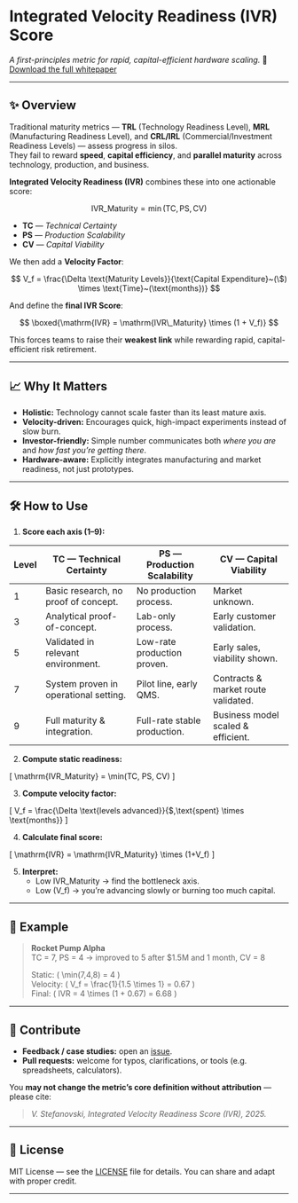 # Integrated Velocity Readiness (IVR) Score

*A first-principles metric for rapid, capital-efficient hardware scaling.*
📄 [Download the full whitepaper](./Integrated_Velocity_Readiness_Whitepaper.pdf)

---

## ✨ Overview

Traditional maturity metrics — **TRL** (Technology Readiness Level), **MRL** (Manufacturing Readiness Level), and **CRL/IRL** (Commercial/Investment Readiness Levels) — assess progress in silos.  
They fail to reward **speed**, **capital efficiency**, and **parallel maturity** across technology, production, and business.

**Integrated Velocity Readiness (IVR)** combines these into one actionable score:

$$
\mathrm{IVR\_Maturity} = \min(\mathrm{TC},\mathrm{PS},\mathrm{CV})
$$

- **TC** — *Technical Certainty*  
- **PS** — *Production Scalability*  
- **CV** — *Capital Viability*

We then add a **Velocity Factor**:

$$
V_f = \frac{\Delta \text{Maturity Levels}}{\text{Capital Expenditure}~(\$) \times \text{Time}~(\text{months})}
$$

And define the **final IVR Score**:

$$
\boxed{\mathrm{IVR} = \mathrm{IVR\_Maturity} \times (1 + V_f)}
$$

This forces teams to raise their **weakest link** while rewarding rapid, capital-efficient risk retirement.

---

## 📈 Why It Matters

- **Holistic:** Technology cannot scale faster than its least mature axis.  
- **Velocity-driven:** Encourages quick, high-impact experiments instead of slow burn.  
- **Investor-friendly:** Simple number communicates both *where you are* and *how fast you’re getting there*.  
- **Hardware-aware:** Explicitly integrates manufacturing and market readiness, not just prototypes.

---

## 🛠️ How to Use

1. **Score each axis (1–9):**

| Level | TC — Technical Certainty | PS — Production Scalability | CV — Capital Viability |
|-------|-------------------------|----------------------------|------------------------|
|1|Basic research, no proof of concept.|No production process.|Market unknown.|
|3|Analytical proof-of-concept.|Lab-only process.|Early customer validation.|
|5|Validated in relevant environment.|Low-rate production proven.|Early sales, viability shown.|
|7|System proven in operational setting.|Pilot line, early QMS.|Contracts & market route validated.|
|9|Full maturity & integration.|Full-rate stable production.|Business model scaled & efficient.|

2. **Compute static readiness:**

\[
\mathrm{IVR\_Maturity} = \min(TC, PS, CV)
\]

3. **Compute velocity factor:**

\[
V_f = \frac{\Delta \text{levels advanced}}{\$\,\text{spent} \times \text{months}}
\]

4. **Calculate final score:**

\[
\mathrm{IVR} = \mathrm{IVR\_Maturity} \times (1+V_f)
\]

5. **Interpret:**  
   - Low IVR\_Maturity → find the bottleneck axis.  
   - Low \(V_f\) → you’re advancing slowly or burning too much capital.

---

## 🚀 Example

> **Rocket Pump Alpha**  
> TC = 7, PS = 4 → improved to 5 after \$1.5M and 1 month, CV = 8  
>
> Static: \( \min(7,4,8) = 4 \)  
> Velocity: \( V_f = \frac{1}{1.5 \times 1} = 0.67 \)  
> Final: \( IVR = 4 \times (1 + 0.67) = 6.68 \)

---

## 🤝 Contribute

- **Feedback / case studies:** open an [issue](../../issues).  
- **Pull requests:** welcome for typos, clarifications, or tools (e.g. spreadsheets, calculators).

You **may not change the metric’s core definition without attribution** — please cite:

> *V. Stefanovski, Integrated Velocity Readiness Score (IVR), 2025.*

---

## 📜 License

MIT License — see the [LICENSE](LICENSE) file for details.
You can share and adapt with proper credit.

---
